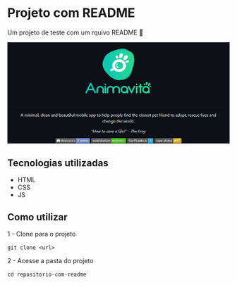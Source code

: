 <!-- Título -->
# Projeto com README

<!-- Descrição -->
Um projeto de teste com um rquivo README 🚀

<!-- Inserindo um GIF, através do ScreenToGif -->
[<img src="./tela.gif" alt="Gif da tela inicial do projeto">](https://google.com)

<!-- Sessão de Subtítulo com marcadores de lista -->
## Tecnologias utilizadas

- HTML
- CSS
- JS

<!-- Sessão de SubTítulo com códigos -->
## Como utilizar

1 - Clone para o projeto
```
git clone <url>
```

2 - Acesse a pasta do projeto
```
cd repositorio-com-readme
```


